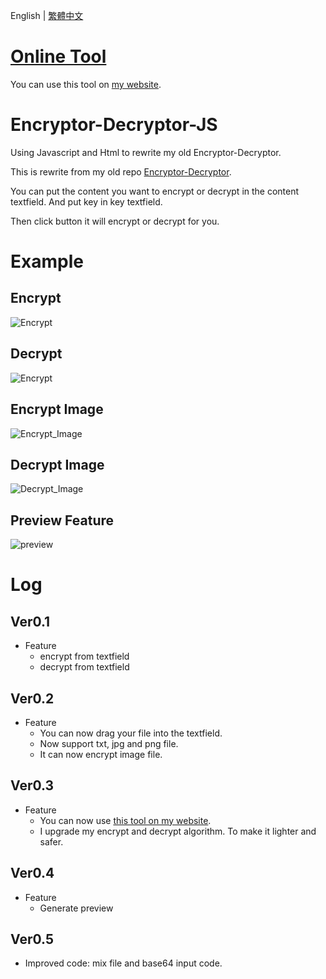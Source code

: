 English | [繁體中文](README_TCH.md)

# [Online Tool](https://jingshing.com/encrypt_decrypt/)
You can use this tool on [my website](https://jingshing.com/encrypt_decrypt/).

# Encryptor-Decryptor-JS
Using Javascript and Html to rewrite my old Encryptor-Decryptor.

This is rewrite from my old repo [Encryptor-Decryptor](https://github.com/JingShing/Encryptor-Decryptor).

You can put the content you want to encrypt or decrypt in the content textfield. And put key in key textfield.

Then click button it will encrypt or decrypt for you.

# Example
## Encrypt
![Encrypt](image/encrypt.png)
## Decrypt
![Encrypt](image/decrypt.png)

## Encrypt Image
![Encrypt_Image](image/encrypt_image.png)
## Decrypt Image
![Decrypt_Image](image/decrypt_image.png)

## Preview Feature
![preview](image/preview.png)

# Log
## Ver0.1
* Feature
  * encrypt from textfield
  * decrypt from textfield
## Ver0.2
* Feature
  * You can now drag your file into the textfield.
  * Now support txt, jpg and png file.
  * It can now encrypt image file.
## Ver0.3
* Feature
  * You can now use [this tool on my website](https://jingshing.com/encrypt_decrypt/).
  * I upgrade my encrypt and decrypt algorithm. To make it lighter and safer.
## Ver0.4
* Feature
  * Generate preview
## Ver0.5
* Improved code: mix file and base64 input code.
